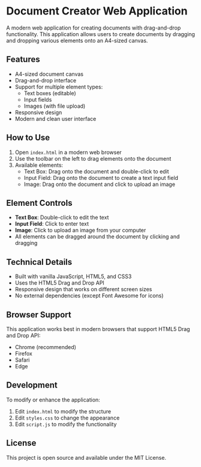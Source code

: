 # Document Creator Web Application

A modern web application for creating documents with drag-and-drop functionality. This application allows users to create documents by dragging and dropping various elements onto an A4-sized canvas.

## Features

- A4-sized document canvas
- Drag-and-drop interface
- Support for multiple element types:
  - Text boxes (editable)
  - Input fields
  - Images (with file upload)
- Responsive design
- Modern and clean user interface

## How to Use

1. Open `index.html` in a modern web browser
2. Use the toolbar on the left to drag elements onto the document
3. Available elements:
   - Text Box: Drag onto the document and double-click to edit
   - Input Field: Drag onto the document to create a text input field
   - Image: Drag onto the document and click to upload an image

## Element Controls

- **Text Box**: Double-click to edit the text
- **Input Field**: Click to enter text
- **Image**: Click to upload an image from your computer
- All elements can be dragged around the document by clicking and dragging

## Technical Details

- Built with vanilla JavaScript, HTML5, and CSS3
- Uses the HTML5 Drag and Drop API
- Responsive design that works on different screen sizes
- No external dependencies (except Font Awesome for icons)

## Browser Support

This application works best in modern browsers that support HTML5 Drag and Drop API:
- Chrome (recommended)
- Firefox
- Safari
- Edge

## Development

To modify or enhance the application:

1. Edit `index.html` to modify the structure
2. Edit `styles.css` to change the appearance
3. Edit `script.js` to modify the functionality

## License

This project is open source and available under the MIT License. 